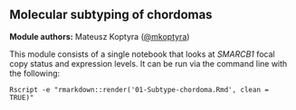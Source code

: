 ## Molecular subtyping of chordomas

**Module authors:** Mateusz Koptyra ([@mkoptyra](https://github.com/mkoptyra))

This module consists of a single notebook that looks at _SMARCB1_ focal copy status and expression levels.
It can be run via the command line with the following:

```
Rscript -e "rmarkdown::render('01-Subtype-chordoma.Rmd', clean = TRUE)"
```
